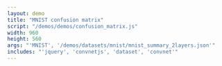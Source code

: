 ```yaml
---
layout: demo
title: "MNIST confusion matrix"
script: "/demos/demos/confusion_matrix.js"
width: 960
height: 560
args: "'MNIST', '/demos/datasets/mnist/mnist_summary_2layers.json'"
includes: "'jquery', 'convnetjs', 'dataset', 'convnet'"
---
```

